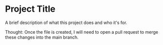 # Project Title
A brief description of what this project does and who it's for.

Thought: Once the file is created, I will need to open a pull request to merge these changes into the main branch.
